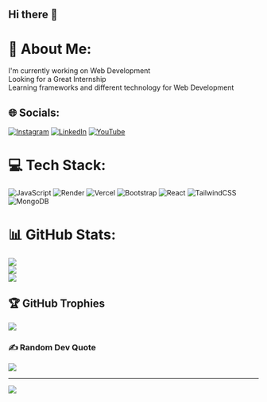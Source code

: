 ## Hi there 👋


# 💫 About Me:
I'm currently working on Web Development<br>Looking for a Great Internship<br>Learning frameworks and different technology for Web Development


## 🌐 Socials:
[![Instagram](https://img.shields.io/badge/Instagram-%23E4405F.svg?logo=Instagram&logoColor=white)](https://instagram.com/instagram.com/bcawala_coder) [![LinkedIn](https://img.shields.io/badge/LinkedIn-%230077B5.svg?logo=linkedin&logoColor=white)](https://www.linkedin.com/in/sujalsingal/) [![YouTube](https://img.shields.io/badge/YouTube-%23FF0000.svg?logo=YouTube&logoColor=white)](https://youtube.com/@https://www.youtube.com/@bcawala_coder) 

# 💻 Tech Stack:
![JavaScript](https://img.shields.io/badge/javascript-%23323330.svg?style=flat&logo=javascript&logoColor=%23F7DF1E) ![Render](https://img.shields.io/badge/Render-%46E3B7.svg?style=flat&logo=render&logoColor=white) ![Vercel](https://img.shields.io/badge/vercel-%23000000.svg?style=flat&logo=vercel&logoColor=white) ![Bootstrap](https://img.shields.io/badge/bootstrap-%238511FA.svg?style=flat&logo=bootstrap&logoColor=white) ![React](https://img.shields.io/badge/react-%2320232a.svg?style=flat&logo=react&logoColor=%2361DAFB) ![TailwindCSS](https://img.shields.io/badge/tailwindcss-%2338B2AC.svg?style=flat&logo=tailwind-css&logoColor=white) ![MongoDB](https://img.shields.io/badge/MongoDB-%234ea94b.svg?style=flat&logo=mongodb&logoColor=white)
# 📊 GitHub Stats:
![](https://github-readme-stats.vercel.app/api?username=Sujal-Singla&theme=dark&hide_border=false&include_all_commits=false&count_private=false)<br/>
![](https://github-readme-streak-stats.herokuapp.com/?user=Sujal-Singla&theme=dark&hide_border=false)<br/>
![](https://github-readme-stats.vercel.app/api/top-langs/?username=Sujal-Singla&theme=dark&hide_border=false&include_all_commits=false&count_private=false&layout=compact)

## 🏆 GitHub Trophies
![](https://github-profile-trophy.vercel.app/?username=Sujal-Singla&theme=radical&no-frame=false&no-bg=false&margin-w=4)

### ✍️ Random Dev Quote
![](https://quotes-github-readme.vercel.app/api?type=horizontal&theme=radical)

---
[![](https://visitcount.itsvg.in/api?id=Sujal-Singla&icon=4&color=13)](https://visitcount.itsvg.in)

<!-- Proudly created with GPRM ( https://gprm.itsvg.in ) -->
<!--
**Sujal-Singla/Sujal-Singla** is a ✨ _special_ ✨ repository because its `README.md` (this file) appears on your GitHub profile.

Here are some ideas to get you started:

- 🔭 I’m currently working on ...
- 🌱 I’m currently learning ...
- 👯 I’m looking to collaborate on ...
- 🤔 I’m looking for help with ...
- 💬 Ask me about ...
- 📫 How to reach me: ...
- 😄 Pronouns: ...
- ⚡ Fun fact: ...
-->
